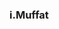 ### i.Muffat
<!-- 
My Network and Security Practices Course Work

I am currently working on ...
I am currently learning ...
I am looking to collaborate on ...
I am looking for help with ...
Asked me about ...
How to reach me:...
Pronounce:...
Fun Fact: ...
-->
